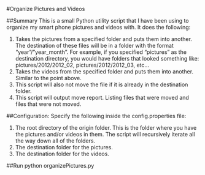 #Organize Pictures and Videos

##Summary
This is a small Python utility script that I have been using to organize my smart phone pictures and videos with. It does the following:

1. Takes the pictures from a specified folder and puts them into another. The destination of these files will be in a folder with the format “year”/”year_month”. For example, if you specified “pictures” as the destination directory, you would have folders that looked something like: pictures/2012/2012_02, pictures/2012/2012_03, etc…
2. Takes the videos from the specified folder and puts them into another. Similar to the point above.
3. This script will also not move the file if it is already in the destination folder. 
4. This script will output move report. Listing files that were moved and files that were not moved.

##Configuration:
Specify the following inside the config.properties file:

1. The root directory of the origin folder. This is the folder where you have the pictures and/or videos in them. The script will recursively iterate all the way down all of the folders.
2. The destination folder for the pictures.
3. The destination folder for the videos.

##Run
python organizePictures.py
